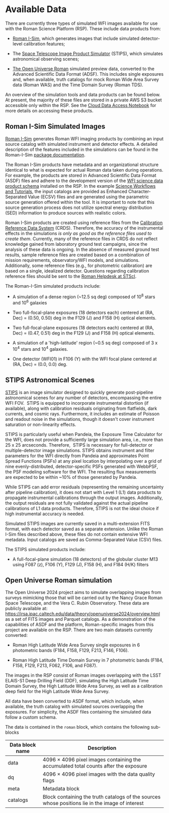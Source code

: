 # Available Data



There are currently three types of simulated WFI images available for use with the Roman Science Platform (RSP). These include data products from:



* [Roman I-Sim](#romanisim), which generates images that include simulated detector-level calibration features;

* The [Space Telescope Image Product Simulator](#stips) (STIPS), which simulates astronomical observing scenes;

* [The Open Universe Roman](#openuniverse) simulated preview data, converted to the Advanced Scientific Data Format (ADSF). This includes single exposures and, when available, truth catalogs for mock Roman Wide Area Survey data (Roman WAS) and the Time Domain Survey (Roman TDS).



An overview of the simulation tools and data products can be found below. At present, the majority of these files are stored in a private AWS S3 bucket accessible only within the RSP. See the [Cloud Data Access Notebook](../content/notebooks/data_discovery_and_access/data_discovery_and_access.ipynb) for more details on accessing these products.



<!--The S3 bucket (where reference files are stored on the RSP) contains two types of files: simulated Roman WFI images and the corresponding input/configuration files used to generate them. Simulated WFI images are divided into two categories: those created with Roman I-Sim, which include detector-level calibration features, and those created with the Space Telescope Image Product Simulator (STIPS), which simulate astronomical scenes. For the Roman I-Sim products, the provided configuration files include input catalogs and shell scripts used in their creation. However, for STIPS products, only the input catalog is provided.-->



## <a name="romanisim"></a>Roman I-Sim Simulated Images

[Roman I-Sim](https://github.com/spacetelescope/romanisim) generates Roman WFI imaging products by combining an input source catalog with simulated instrument and detector effects. A detailed description of the features included in the simulations can be found in the Roman-I-Sim [package documentation](https://romanisim.readthedocs.io/en/latest/romanisim/overview.html).

The Roman I-Sim products have metadata and an organizational structure  identical to what is expected for actual Roman data taken during operations. For example, the products are stored in Advanced Scientific Data Format (ASDF) files and adhere to the development version of the [WFI science data product schema](https://roman-docs.stsci.edu/data-handbook-home/wfi-data-format/data-levels-and-products) installed on the RSP. In the example [Science Workflows and Tutorials](LINK), the input catalogs are provided as Enhanced Character-Separated Value (ECSV) files and are generated using the parametric source generation offered within the tool. It is important to note that this source generation process does not utilize spectral energy distribution (SED) information to produce sources with realistic colors.

Roman I-Sim products are created using reference files from the [Calibration Reference Data System](https://roman-docs.stsci.edu/data-handbook-home/accessing-wfi-data/crds-for-reference-files) (CRDS). Therefore, the accuracy of the instrumental effects in the simulations _is only as good as the reference files used to create them_. Currently, many of the reference files in CRDS do not reflect knowledge gained from laboratory ground test campaigns, since the analysis of these data is ongoing. In the absence of measured ground test results,  sample reference files are created based on a combination of mission requirements, observatory/WFI models, and simulations. Additionally, some reference files (e.g., for photometric calibration) are based on a single, idealized detector. Questions regarding calibration reference files should be sent to the [Roman Helpdesk at STScI](https://stsci.service-now.com/roman).

The Roman-I-Sim simulated products include:

- A simulation of a dense region (~12.5 sq deg) composed of 10<sup>8</sup> stars and 10<sup>6</sup> galaxies

- Two full-focal-plane exposures (18 detectors each) centered at (RA, Dec) = (0.50, 0.50) deg in the F129 (J) and F158 (H) optical elements.

- Two full-focal-plane exposures (18 detectors each) centered at (RA, Dec) = (0.47, 0.51) deg in the F129 (J) and F158 (H) optical elements.

- A simulation of a 'high-latitude' region (~0.5 sq deg) composed of 3 x 10<sup>4</sup> stars and 10<sup>4</sup> galaxies.

- One detector (WFI01) in F106 (Y) with the WFI focal plane centered at (RA, Dec) = (0.0, 0.0) deg.

## <a name="stips"></a>STIPS Astronomical Scenes

[STIPS](https://stips.readthedocs.io/en/latest/) is an image simulator designed to quickly generate post-pipeline astronomical scenes for any number of detectors, encompassing the entire WFI FOV.  STIPS is equipped to incorporate instrumental distortion (if available), along with calibration residuals originating from flatfields, dark currents, and cosmic rays. Furthermore, it includes an estimate of Poisson and readout noise in the simulations, though it doesn't cover instrument saturation or non-linearity effects.

STIPS is particularly useful when Pandeia, the Exposure Time Calculator for the WFI, does not provide a sufficiently large simulation area, i.e., more than 25 x 25 arcseconds. Therefore,  STIPS is necessary for full-detector or multiple-detector image simulations. STIPS obtains instrument and filter parameters for the WFI directly from Pandeia and approximates Point Spread Functions (PSFs) at any pixel location by interpolating over a grid of nine evenly-distributed, detector-specific PSFs generated with WebbPSF, the PSF modeling software for the WFI. The resulting flux measurements are expected to be within ~10% of those generated by Pandeia.

While STIPS can add error residuals (representing the remaining uncertainty after pipeline calibration), it does not start with Level 1 (L1) data products to propagate instrumental calibrations through the output images. Additionally, the output residuals are not fully validated against the actual pipeline calibrations of L1 data products. Therefore, STIPS is not the ideal choice if high instrumental accuracy is needed. 

Simulated STIPS images are currently saved in a multi-extension FITS format, with each detector saved as a separate extension. Unlike the Roman I-Sim files described above, these files do not contain extensive WFI metadata. Input catalogs are saved as Comma-Separated Value (CSV) files.

The STIPS simulated products include:

- A full-focal-plane simulation (18 detectors) of the globular cluster M13 using F087 (z), F106 (Y), F129 (J), F158 (H), and F184 (H/K) filters

## <a name="openuniverse"></a>Open Universe Roman simulation

The Open Universe 2024 project aims to simulate overlapping images from surveys mimicking those that will be carried out by the Nancy Grace Roman Space Telescope, and the Vera C. Rubin Observatory. These data are publicly available at: https://irsa.ipac.caltech.edu/data/theory/openuniverse2024/overview.html as a set of FITS images and Parquet catalogs. As a demonstration of the capabilities of ASDF and the platform, Roman-specific images from this project are available on the RSP. There are two main datasets currently converted:

- Roman High Latitude Wide Area Survey single exposures in 6 photometric bands (F184, F158, F129, F213, F146, F106).

- Roman High Latitude Time Domain Survey in 7 photometric bands (F184, F158, F129, F213, F062, F106, and F087).

The images in the RSP consist of Roman images overlapping with the LSST ELAIS-S1 Deep Drilling Field (DDF), simulating the High Latitude Time Domain Survey, the High Latitude Wide Area Survey, as well as a calibration deep field for the High Latitude Wide Area Survey.

All data have been converted to ASDF format, which include, when available, the truth catalog with simulated sources overlapping the exposures. For simplicity, the ASDF files containing the simulated data follow a custom schema. 

The data is contained in the `roman` block, which contains the following sub-blocks


| Data block name | Description |
| ----------------- |--------------|
| data | 4096 × 4096 pixel images containing the accumulated total counts after the exposure|
| dq | 4096 × 4096 pixel images with the data quality flags|
| meta | Metadata block|
| catalogs | Block containing the truth catalogs of the sources whose positions lie in the image of interest |


